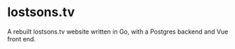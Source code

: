 # lostsons.tv
A rebuilt lostsons.tv website written in Go, with a Postgres backend and Vue front end.